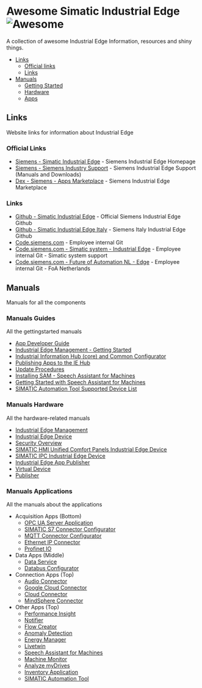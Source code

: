 # Awesome Simatic Industrial Edge ![Awesome](https://cdn.rawgit.com/sindresorhus/awesome/d7305f38d29fed78fa85652e3a63e154dd8e8829/media/badge.svg)
A collection of awesome Industrial Edge Information, resources and shiny things.

* [Links](#Links)
  * [Official links](#official-links)  
  * [Links](#links)
* [Manuals](#manuals) 
  * [Getting Started](#manuals-guides)
  * [Hardware](#manuals-hardware)
  * [Apps](#manuals-applications)

## Links
Website links for information about Industrial Edge

### Official Links
* [Siemens - Simatic Industrial Edge](https://new.siemens.com/global/en/products/automation/topic-areas/industrial-edge.html) - Siemens Industrial Edge Homepage
* [Siemens - Siemens Industry Support](https://support.industry.siemens.com/cs/search?t=all&search=industrial%20edge&type=ProductSupport%2CCatalog%2CCertificate%2CDownload%2CFaq%2CManual%2CCharacteristic%2CProductNote%2CDownloadSoftwareArchive%2CExampleOfUse%2CSlk&lc=nl-NL) - Siemens Industrial Edge Support (Manuals and Downloads)
* [Dex - Siemens - Apps Marketplace](https://www.dex.siemens.com/?selected=edge) - Siemens Industrial Edge Marketplace

### Links
* [Github - Simatic Industrial Edge](https://github.com/industrial-edge) - Official Siemens Industrial Edge Github
* [Github - Simatic Industrial Edge Italy](https://github.com/SiemensIndustrialEdgeITA) - Siemens Italy Industrial Edge Github
* [Code.siemens.com](https://code.siemens.com) - Employee internal Git
* [Code.siemens.com - Simatic system - Industrial Edge](https://code.siemens.com/simatic-systems-support/industrial-edge) -  Employee internal Git - Simatic system support 
* [Code.siemens.com - Future of Automation NL - Edge](https://code.siemens.com/future-of-automation/edge) - Employee internal Git - FoA Netherlands 

## Manuals
Manuals for all the components

### Manuals Guides
All the gettingstarted manuals
* [App Developer Guide](https://support.industry.siemens.com/cs/document/109795865/industrial-edge-app-developer-guide-v1-2-1)
* [Industrial Edge Management - Getting Started](https://support.industry.siemens.com/cs/document/109779989/industrial-edge-management-getting-started)
* [Industrial Information Hub (core) and Common Configurator](https://support.industry.siemens.com/cs/document/109803582/industrial-information-hub-(core)-and-common-configurator-for-industrial-edge)
* [Publishing Apps to the IE Hub](https://support.industry.siemens.com/cs/document/109807680/industrial-edge-publishing-apps-to-the-ie-hub-02-22)
* [Update Procedures](https://support.industry.siemens.com/cs/document/109807682/industrial-edge-update-procedures-02-22)
* [Installing SAM - Speech Assistant for Machines](https://support.industry.siemens.com/cs/document/109798355/installing-sam-speech-assistant-for-machines)
* [Getting Started with Speech Assistant for Machines](https://support.industry.siemens.com/cs/document/109798497/getting-started-with-speech-assistant-for-machines)
* [SIMATIC Automation Tool Supported Device List](https://support.industry.siemens.com/cs/document/109801887/simatic-automation-tool-supported-device-list)

### Manuals Hardware
All the hardware-related manuals
* [Industrial Edge Management](https://support.industry.siemens.com/cs/document/109780393/industrial-edge-management-operation)
* [Industrial Edge Device](https://support.industry.siemens.com/cs/document/109807688/industrial-edge-device-operation-v1-6)
* [Security Overview](https://support.industry.siemens.com/cs/document/109807696/industrial-edge-security-overview-02-22)
* [SIMATIC HMI Unified Comfort Panels Industrial Edge Device](https://support.industry.siemens.com/cs/document/109804671/simatic-hmi-unified-comfort-panels-industrial-edge-device-operation)
* [SIMATIC IPC Industrial Edge Device](https://support.industry.siemens.com/cs/document/109807204/simatic-ipc-industrial-edge-device-operation-v1-5)
* [Industrial Edge App Publisher](https://support.industry.siemens.com/cs/document/109807692/industrial-edge-app-publisher-operation-02-22)
* [Virtual Device](https://support.industry.siemens.com/cs/document/109809569/industrial-edge-virtual-device)
* [Publisher](https://support.industry.siemens.com/cs/document/109778824/industrial-edge-publisher)

### Manuals Applications
All the manuals about the applications
* Acquisition Apps (Bottom)
  * [OPC UA Server Application](https://support.industry.siemens.com/cs/document/109809932/industrial-edge-opc-ua-server-application-v1-0-2)
  * [SIMATIC S7 Connector Configurator](https://support.industry.siemens.com/cs/document/109807394/simatic-s7-connector-configurator-v1-6)
  * [MQTT Connector Configurator](https://support.industry.siemens.com/cs/document/109809930/industrial-edge-mqtt-connector-v1-6)
  * [Ethernet IP Connector](https://support.industry.siemens.com/cs/document/109792878/ethernet-ip-connector-and-configurator)
  * [Profinet IO](https://support.industry.siemens.com/cs/document/109793251/profinet-io-connector-v1-1)
* Data Apps (Middle)
  * [Data Service](https://support.industry.siemens.com/cs/document/109781417/data-service-for-industrial-edge)
  * [Databus Configurator](https://support.industry.siemens.com/cs/document/109809929/industrial-edge-databus-configurator-v1-6)
* Connection Apps (Top)
  * [Audio Connector](https://support.industry.siemens.com/cs/document/109805476/audio-connector-for-industrial-edge)
  * [Google Cloud Connector](https://support.industry.siemens.com/cs/document/109809307/industrial-edge-google-cloud-connector-v0-0-3)
  * [Cloud Connector](https://support.industry.siemens.com/cs/document/109810240/industrial-edge-cloud-connector-v1-7)
  * [MindSphere Connector ](https://support.industry.siemens.com/cs/document/109810239/industrial-edge-mindsphere-connector-v1-2)
* Other Apps (Top)
  * [Performance Insight](https://support.industry.siemens.com/cs/document/109781419/performance-insight-for-industrial-edge)
  * [Notifier](https://support.industry.siemens.com/cs/document/109781418/notifier-for-industrial-edge)
  * [Flow Creator](https://support.industry.siemens.com/cs/document/109809931/industrial-edge-flow-creator-v1-3-7)
  * [Anomaly Detection](https://support.industry.siemens.com/cs/document/109801959/anomaly-detection-for-industrial-edge)
  * [Energy Manager](https://support.industry.siemens.com/cs/document/109781420/energy-manager-for-industrial-edge)
  * [Livetwin](https://support.industry.siemens.com/cs/document/109780275/edge-livetwin-edge-app)
  * [Speech Assistant for Machines](https://support.industry.siemens.com/cs/document/109791888/simatic-industrial-software-speech-assistant-for-machines)
  * [Machine Monitor](https://support.industry.siemens.com/cs/document/109806775/machine-monitor-for-industrial-edge)
  * [Analyze myDrives](https://support.industry.siemens.com/cs/document/109809520/analyze-mydrives-edge)
  * [Inventory Application](https://support.industry.siemens.com/cs/document/109808805/inventory-application-v1-2-0)
  * [SIMATIC Automation Tool](https://support.industry.siemens.com/cs/document/109795199/simatic-automation-tool-online-help)

